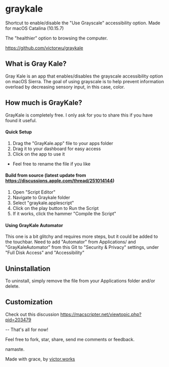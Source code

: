# graykale

Shortcut to enable/disable the "Use Grayscale" accessibility option. Made for macOS Catalina (10.15.7)

The "healthier" option to browsing the computer.

https://github.com/victorwu/graykale


## What is Gray Kale? 

Gray Kale is an app that enables/disables the grayscale accessibility option on macOS Sierra. The goal of using grayscale is to help prevent information overload by decreasing sensory input, in this case, color.


## How much is GrayKale?

GrayKale is completely free. I only ask for you to share this if you have found it useful.



#### Quick Setup

1. Drag the "GrayKale.app" file to your apps folder
2. Drag it to your dashboard for easy access
3. Click on the app to use it
  - Feel free to rename the file if you like

#### Build from source (latest update from https://discussions.apple.com/thread/251014144)

1. Open "Script Editor"
2. Navigate to Graykale folder
3. Select "graykale.applescript"
4. Click on the play button to Run the Script
5. If it works, click the hammer "Compile the Script"

#### Using GrayKale Automator

This one is a bit glitchy and requires more steps, but it could be added to the touchbar.
Need to add "Automator" from Applications/ and "GrayKaleAutomator" from this Git to "Security & Privacy" settings, under "Full Disk Access" and "Accessibility"

## Uninstallation

To uninstall, simply remove the file from your Applications folder and/or delete.

## Customization

Check out this discussion https://macscripter.net/viewtopic.php?pid=203479

--
That's all for now!

Feel free to fork, star, share, send me comments or feedback.

namaste.

Made with grace, by [victor.works](http://victor.works/)